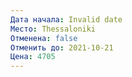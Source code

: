 ```yaml
---
Дата начала: Invalid date
Место: Thessaloniki
Отменена: false
Отменить до: 2021-10-21
Цена: 4705
---
```

